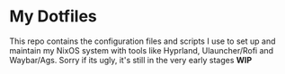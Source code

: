 # My Dotfiles

This repo contains the configuration files and scripts I use to set up and maintain my NixOS system with tools like Hyprland, Ulauncher/Rofi and Waybar/Ags. Sorry if its ugly, it's still in the very early stages **WIP**


<!--
## Table of Contents

- [My Dotfiles](#my-dotfiles)
  - [Table of Contents](#table-of-contents)
  - [Overview](#overview)
  - [Structure](#structure)
  - [Installation](#installation)
  - [Usage](#usage)
    - [Switching Themes](#switching-themes)
  - [Customization](#customization)
  - [Contributing](#contributing)
  - [License](#license)

## Overview

This repository is structured to provide a modular and easy-to-manage configuration for my NixOS setup. I use:
- [Hyprland](https://github.com/vaxerski/Hyprland) as my window manager
- [AGS bar](https://github.com/some/ags-bar-repo) as my status bar
- [Rofi](https://github.com/davatorium/rofi) as my application launcher
- [Waybar](https://github.com/Alexays/Waybar) as my status bar
- [Cava](https://github.com/karlstav/cava) as my audio visualizer

## Structure

The repository contains the following folders for configurations:

- `hypr`: Hyprland configurations
- `nixos`: NixOS configurations
- `rofi`: Rofi configurations
- `waybar`: Waybar configurations
- `cava`: Cava configurations

<!--
Each theme is set up in its own branch, and you can switch between them easily.

## Installation

1. **Clone the Repository:**
    ```sh
    git clone https://github.com/yourusername/dotfiles.git
    cd dotfiles
    ```

2. **Symlink the Configurations:**
    ```sh
    ln -s $(pwd)/hypr ~/.config/hypr
    ln -s $(pwd)/nixos ~/.config/nixos
    ln -s $(pwd)/rofi ~/.config/rofi
    ln -s $(pwd)/waybar ~/.config/waybar
    ln -s $(pwd)/cava ~/.config/cava
    ```

3. **Install Dependencies:**
    Ensure you have Nix and the necessary packages installed. You can refer to my `shell.nix` file for a list of dependencies.

    ```sh
    nix-shell
    ```

## Usage

### Switching Themes

To switch between different themes, use the following commands:

```sh
git checkout <theme-branch>
```

For example:

```sh
git checkout theme-dark
```

<details>
<summary>Available Themes</summary>

- `theme-dark`
- `theme-light`
- `theme-nord`
- `theme-gruvbox`

</details>

After checking out the desired theme, reload your configurations:

```sh
hyprctl reload
waybar reload
rofi -restart
pkill cava && cava &
```

## Customization

Feel free to customize the configurations to fit your needs. Here are a few tips:

- **Hyprland Configuration:**
    Modify `hypr/hyprland.conf` to change window manager settings.
- **Waybar Modules:**
    Add or remove modules in `waybar/config` to display different information.
- **Rofi:**
    Customize the look and feel of Rofi by editing `rofi/config.rasi`.
- **Cava:**
    Change visualizer settings in `cava/config`.
## Contributing

I'm still really new to NixOS so if you have suggestions or improvements, feel free to open an issue or submit a pull request. Contributions are welcome!

## License

This repository is licensed under the MIT License. See the [LICENSE](LICENSE) file for more details.
-->
